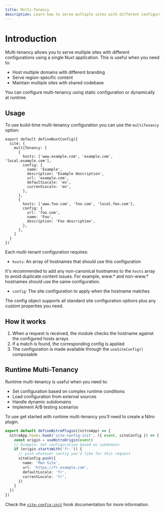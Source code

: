 ```yaml
---
title: Multi-Tenancy
description: Learn how to serve multiple sites with different configurations based on the hostname.
---
```


# Introduction

Multi-tenancy allows you to serve multiple sites with different configurations using a single Nuxt application. This is useful when you need to:
- Host multiple domains with different branding
- Serve region-specific content
- Maintain multiple sites with shared codebase

You can configure multi-tenancy using static configuration or dynamically at runtime.

## Usage

To use build-time multi-tenancy configuration you can use the `multiTenancy` option:

```ts{3-23}
export default defineNuxtConfig({
  site: {
    multiTenancy: [
      {
        hosts: ['www.example.com', 'example.com', 'local.example.com'],
        config: {
          name: 'Example',
          description: 'Example description',
          url: 'example.com',
          defaultLocale: 'en',
          currentLocale: 'en',
        },
      },
      {
        hosts: ['www.foo.com', 'foo.com', 'local.foo.com'],
        config: {
          url: 'foo.com',
          name: 'Foo',
          description: 'Foo description',
        },
      },
    ]
  }
})
```

Each multi-tenant configuration requires:

- `hosts`: An array of hostnames that should use this configuration

It's recommended to add any non-canonical hostnames to the `hosts` array to avoid duplicate content issues. For example,
www.* and non-www.* hostnames should use the same configuration.

- `config`: The site configuration to apply when the hostname matches

The config object supports all standard site configuration options plus any custom properties you need.

## How it works

1. When a request is received, the module checks the hostname against the configured hosts arrays
2. If a match is found, the corresponding config is applied
3. The configuration is made available through the `useSiteConfig()` composable

## Runtime Multi-Tenancy

Runtime multi-tenancy is useful when you need to:

- Set configuration based on complex runtime conditions
- Load configuration from external sources
- Handle dynamic subdomains
- Implement A/B testing scenarios

To use get started with runtime multi-tenancy you'll need to create a Nitro plugin.

```ts [server/plugins/site-config.ts]
export default defineNitroPlugin((nitroApp) => {
  nitroApp.hooks.hook('site-config:init', ({ event, siteConfig }) => {
    const origin = useNitroOrigin(event)
    // Example: Set configuration based on subdomain
    if (origin.startsWith('fr.')) {
      // push whatever config you'd like for this request
      siteConfig.push({
        name: 'Mon Site',
        url: 'https://fr.example.com',
        defaultLocale: 'fr',
        currentLocale: 'fr',
      })
    }
  })
})
```

Check the [`site-config:init`](/docs/site-config/nitro-api/nitro-hooks#site-config-init) hook documentation for more information.
